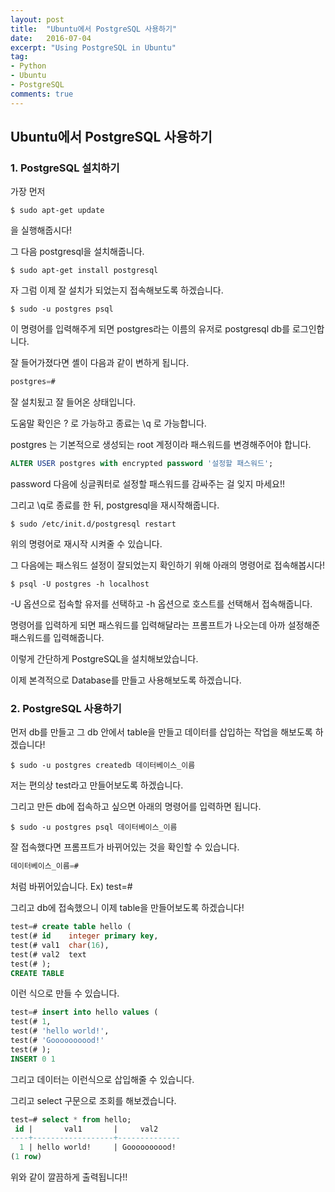 ```yaml
---
layout: post
title:  "Ubuntu에서 PostgreSQL 사용하기"
date:   2016-07-04
excerpt: "Using PostgreSQL in Ubuntu"
tag:
- Python
- Ubuntu
- PostgreSQL
comments: true
---
```


## Ubuntu에서 PostgreSQL 사용하기

### 1. PostgreSQL 설치하기

가장 먼저

```shell
$ sudo apt-get update
```

을 실행해줍시다!

그 다음 postgresql을 설치해줍니다.

```shell
$ sudo apt-get install postgresql
```

자 그럼 이제 잘 설치가 되었는지 접속해보도록 하겠습니다.

```shell
$ sudo -u postgres psql
```

이 명령어를 입력해주게 되면 postgres라는 이름의 유저로 postgresql db를 로그인합니다.

잘 들어가졌다면 셸이 다음과 같이 변하게 됩니다.

```sql
postgres=#
```

잘 설치됬고 잘 들어온 상태입니다.

도움말 확인은 \? 로 가능하고 종료는 \q 로 가능합니다.

postgres 는 기본적으로 생성되는 root 계정이라 패스워드를 변경해주어야 합니다.

```sql
ALTER USER postgres with encrypted password '설정할 패스워드';
```

password 다음에 싱글쿼터로 설정할 패스워드를 감싸주는 걸 잊지 마세요!!

그리고 \q로 종료를 한 뒤, postgresql을 재시작해줍니다.

```shell
$ sudo /etc/init.d/postgresql restart
```

위의 명령어로 재시작 시켜줄 수 있습니다.

그 다음에는 패스워드 설정이 잘되었는지 확인하기 위해 아래의 명령어로 접속해봅시다!

```shell
$ psql -U postgres -h localhost
```

-U 옵션으로 접속할 유저를 선택하고 -h 옵션으로 호스트를 선택해서 접속해줍니다.

명령어를 입력하게 되면 패스워드를 입력해달라는 프롬프트가 나오는데 아까 설정해준 패스워드를 입력해줍니다.

이렇게 간단하게 PostgreSQL을 설치해보았습니다.

이제 본격적으로 Database를 만들고 사용해보도록 하겠습니다.



### 2. PostgreSQL 사용하기

먼저 db를 만들고 그 db 안에서 table을 만들고 데이터를 삽입하는 작업을 해보도록 하겠습니다!

```shell
$ sudo -u postgres createdb 데이터베이스_이름
```

저는 편의상 test라고 만들어보도록 하겠습니다.

그리고 만든 db에 접속하고 싶으면 아래의 명령어를 입력하면 됩니다.

```shell
$ sudo -u postgres psql 데이터베이스_이름
```

잘 접속했다면 프롬프트가 바뀌어있는 것을 확인할 수 있습니다.

```sql
데이터베이스_이름=#
```

처럼 바뀌어있습니다. Ex) test=#



그리고 db에 접속했으니 이제 table을 만들어보도록 하겠습니다!

```sql
test=# create table hello (
test(# id    integer primary key,
test(# val1  char(16),
test(# val2  text
test(# );
CREATE TABLE
```

이런 식으로 만들 수 있습니다.

```sql
test=# insert into hello values (
test(# 1,
test(# 'hello world!',
test(# 'Goooooooood!'
test(# );
INSERT 0 1
```

그리고 데이터는 이런식으로 삽입해줄 수 있습니다.

그리고 select 구문으로 조회를 해보겠습니다.

```sql
test=# select * from hello;
 id |       val1       |     val2     
----+------------------+--------------
  1 | hello world!     | Goooooooood!
(1 row)
```

위와 같이 깔끔하게 출력됩니다!!
